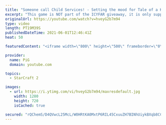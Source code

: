 ```yaml
---
title: "Someone call Child Services! - Setting the mood for Tale of a Knife and a Telephone booth LR ICYFAR"
excerpt: "This game is NOT part of the ICYFAR giveaway, it is only supposed to set the mood for this weeks Liquid Reigns ICYFAR as Eonblu didnt want to be included!   In this week’s episode of I Cast Your Freakin Awesome Replays (ICYFAR) players sent in their craziest low eco-high aggression games!  CURRENT LIQUID"
originalUrl: https://youtube.com/watch?v=hveyG2b7m94
type: video
length: PT19M39S
publishedDateTime: 2021-06-01T12:46:41Z
heat: 50

featuredContent: "<iframe width=\"800\" height=\"500\" frameborder=\"0\" src=\"https://www.youtube.com/embed/hveyG2b7m94\" allow=\"accelerometer; autoplay; encrypted-media; gyroscope; picture-in-picture\" allowfullscreen></iframe>"

provider:
  name: PiG
  domain: youtube.com

topics:
  - StarCraft 2

images:
  - url: https://i.ytimg.com/vi/hveyG2b7m94/maxresdefault.jpg
    width: 1280
    height: 720
    isCached: true

secured: "rQChemS/D4QVwcL25McL/W0HRtKA0MxtP6RIL45CxuuZH7BINhUiykBXqb8CCWVHtURz6zcV4HQB+d7xqjYNaXawNs9n0Tb08bGVlX4Y02GJcvEMu5ABEP9folzvV3NaAJQBy/kLIyuNPSmsbZupnlPwF96fNZn199miZrEoDYHkMiJ7dnQTblsfX9iEnVVroUEvugDUotXRt64Kz7/y4gcy2od0l7W2nnzij3BlwiN2aBIKQvOkVzQt2xLCZ+A9nY0b8p9BvMqeFPFqg1f3o5OSBXq2Gxb/SyGuig90v4Pe7zjVDdBJ9XU7FkWSbAuYuhEOeDH/w5RqzrHcMXicXa/r/YZ5L7Tx5c/jQ87+AZXcLqiKl2saQA2rEpg+44kq/yhNuzSSJxNY3k+lxOnO/C8FP7aFMFBgBf8B9cYuXPM=;Ck3RBrVCktS4mRHMo79g6w=="
---
```



